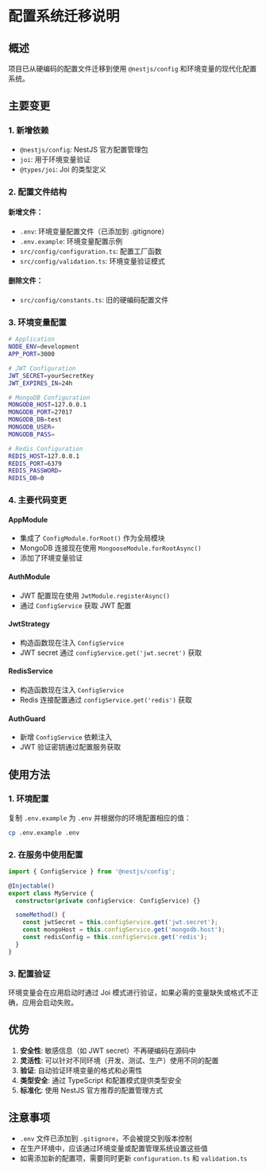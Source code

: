 # 配置系统迁移说明

## 概述

项目已从硬编码的配置文件迁移到使用 `@nestjs/config` 和环境变量的现代化配置系统。

## 主要变更

### 1. 新增依赖
- `@nestjs/config`: NestJS 官方配置管理包
- `joi`: 用于环境变量验证
- `@types/joi`: Joi 的类型定义

### 2. 配置文件结构

#### 新增文件：
- `.env`: 环境变量配置文件（已添加到 .gitignore）
- `.env.example`: 环境变量配置示例
- `src/config/configuration.ts`: 配置工厂函数
- `src/config/validation.ts`: 环境变量验证模式

#### 删除文件：
- `src/config/constants.ts`: 旧的硬编码配置文件

### 3. 环境变量配置

```bash
# Application
NODE_ENV=development
APP_PORT=3000

# JWT Configuration
JWT_SECRET=yourSecretKey
JWT_EXPIRES_IN=24h

# MongoDB Configuration
MONGODB_HOST=127.0.0.1
MONGODB_PORT=27017
MONGODB_DB=test
MONGODB_USER=
MONGODB_PASS=

# Redis Configuration
REDIS_HOST=127.0.0.1
REDIS_PORT=6379
REDIS_PASSWORD=
REDIS_DB=0
```

### 4. 主要代码变更

#### AppModule
- 集成了 `ConfigModule.forRoot()` 作为全局模块
- MongoDB 连接现在使用 `MongooseModule.forRootAsync()` 
- 添加了环境变量验证

#### AuthModule
- JWT 配置现在使用 `JwtModule.registerAsync()`
- 通过 `ConfigService` 获取 JWT 配置

#### JwtStrategy
- 构造函数现在注入 `ConfigService`
- JWT secret 通过 `configService.get('jwt.secret')` 获取

#### RedisService
- 构造函数现在注入 `ConfigService`
- Redis 连接配置通过 `configService.get('redis')` 获取

#### AuthGuard
- 新增 `ConfigService` 依赖注入
- JWT 验证密钥通过配置服务获取

## 使用方法

### 1. 环境配置
复制 `.env.example` 为 `.env` 并根据你的环境配置相应的值：

```bash
cp .env.example .env
```

### 2. 在服务中使用配置

```typescript
import { ConfigService } from '@nestjs/config';

@Injectable()
export class MyService {
  constructor(private configService: ConfigService) {}

  someMethod() {
    const jwtSecret = this.configService.get('jwt.secret');
    const mongoHost = this.configService.get('mongodb.host');
    const redisConfig = this.configService.get('redis');
  }
}
```

### 3. 配置验证
环境变量会在应用启动时通过 Joi 模式进行验证，如果必需的变量缺失或格式不正确，应用会启动失败。

## 优势

1. **安全性**: 敏感信息（如 JWT secret）不再硬编码在源码中
2. **灵活性**: 可以针对不同环境（开发、测试、生产）使用不同的配置
3. **验证**: 自动验证环境变量的格式和必需性
4. **类型安全**: 通过 TypeScript 和配置模式提供类型安全
5. **标准化**: 使用 NestJS 官方推荐的配置管理方式

## 注意事项

- `.env` 文件已添加到 `.gitignore`，不会被提交到版本控制
- 在生产环境中，应该通过环境变量或配置管理系统设置这些值
- 如需添加新的配置项，需要同时更新 `configuration.ts` 和 `validation.ts`
